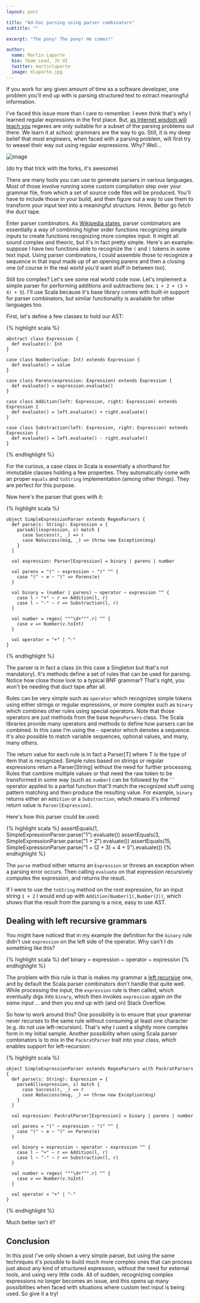 ```yaml
---
layout: post

title: "Ad-hoc parsing using parser combinators"
subtitle: ""

excerpt: "The pony! The pony! He comes!"

author:
  name: Martin Laporte
  bio: Team Lead, JS UI
  twitter: martinlaporte
  image: mlaporte.jpg
---
```


If you work for any given amount of time as a software developer, one problem you'll end up with is parsing structured text to extract meaningful information.

I've faced this issue more than I care to remember. I even think that's why I learned regular expressions in the first place. But, [as Internet wisdom will teach you](http://stackoverflow.com/questions/1732348/regex-match-open-tags-except-xhtml-self-contained-tags/1732454#1732454) regexes are only suitable for a subset of the parsing problems out there. We learn it at school: grammars are the way to go. Still, it is my deep belief that most engineers, when faced with a parsing problem, will first try to weasel their way out using regular expressions. Why? Well...

![image](/images/posts/science-vs-engineering.jpg)

(do try that trick with the forks, it's awesome)

There are many tools you can use to generate parsers in various languages. Most of those involve running some custom compilation step over your grammar file, from which a set of source code files will be produced. You'll have to include those in your build, and then figure out a way to use them to transform your input text into a meaningful structure. Hmm. Better go fetch the duct tape.

Enter parser combinators. As [Wikipedia states](http://en.wikipedia.org/wiki/Parser_combinator), parser combinators are essentially a way of combining higher order functions recognizing simple inputs to create functions recognizing more complex input. It might all sound complex and theoric, but it's in fact pretty simple. Here's an example: suppose I have two functions able to recognize the `(` and `)` tokens in some text input. Using parser combinators, I could assemble those to recognize a sequence in that input made up of an opening parens and then a closing one (of course in the real world you'd want stuff in between too).

Still too complex? Let's see some real world code now. Let's implement a simple parser for performing additions and subtractions (ex: `1 + 2 + (3 + 4) + 5`). I'll use Scala because it's base library comes with built-in support for parser combinators, but similar functionality is available for other languages too.

First, let's define a few classes to hold our AST:

{% highlight scala %}

    abstract class Expression {
      def evaluate(): Int
    }

    case class Number(value: Int) extends Expression {
      def evaluate() = value
    }

    case class Parens(expression: Expression) extends Expression {
      def evaluate() = expression.evaluate()
    }

    case class Addition(left: Expression, right: Expression) extends Expression {
      def evaluate() = left.evaluate() + right.evaluate()
    }

    case class Substraction(left: Expression, right: Expression) extends Expression {
      def evaluate() = left.evaluate() - right.evaluate()
    }

{% endhighlight %}

For the curious, a case class in Scala is essentially a shorthand for immutable classes holding a few properties. They automatically come with an proper `equals` and `toString` implementation (among other things). They are perfect for this purpose.

Now here's the parser that goes with it:

{% highlight scala %}
    
    object SimpleExpressionParser extends RegexParsers {
      def parse(s: String): Expression = {
        parseAll(expression, s) match {
          case Success(r, _) => r
          case NoSuccess(msg, _) => throw new Exception(msg)
        }
      }
  
      val expression: Parser[Expression] = binary | parens | number
  
      val parens = "(" ~ expression ~ ")" ^^ {
        case "(" ~ e ~ ")" => Parens(e)
      }
  
      val binary = (number | parens) ~ operator ~ expression ^^ {
        case l ~ "+" ~ r => Addition(l, r)
        case l ~ "-" ~ r => Substraction(l, r)
      }
  
      val number = regex( """\d+""".r) ^^ {
        case v => Number(v.toInt)
      }
  
      val operator = "+" | "-"
    }
{% endhighlight %}

The parser is in fact a class (in this case a Singleton but that's not mandatory). It's methods define a set of rules that can be used for parsing. Notice how close those look to a typical BNF grammar? That's right, you won't be needing that duct tape after all.

Rules can be very simple such as `operator` which recognizes simple tokens using either strings or regular expressions, or more complex such as `binary` which combines other rules using special operators. Note that those operators are just methods from the base `RegexParsers` class. The Scala libraries provide many operators and methods to define how parsers can be combined. In this case I'm using the `~` operator which denotes a sequence. It's also possible to match variable sequences, optional values, and many, many others.

The return value for each rule is in fact a Parser[T] where T is the type of item that is recognized. Simple rules based on strings or regular expressions return a Parser[String] without the need for further processing. Rules that combine multiple values or that need the raw token to be transformed in some way (such as `number`) can be followed by the `ˆˆ` operator applied to a partial function that'll match the recognized stuff using pattern matching and then produce the resulting value. For example, `binary` returns either an `Addition` or a `Substraction`, which means it's inferred return value is `Parser[Expression]`.

Here's how this parser could be used:

{% highlight scala %}
assertEquals(1, SimpleExpressionParser.parse("1").evaluate())
assertEquals(3, SimpleExpressionParser.parse("1 + 2").evaluate())
assertEquals(15, SimpleExpressionParser.parse("1 + (2 + 3) + 4 + 5").evaluate())
{% endhighlight %}

The `parse` method either returns an `Expression` or throws an exception when a parsing error occurs. Then calling `evaluate` on that expression recursively computes the expression, and returns the result.

If I were to use the `toString` method on the root expression, for an input string `1 + 2` I would end up with `Addition(Number(1),Number(2))`, which shows that the result from the parsing is a nice, easy to use AST.

## Dealing with left recursive grammars

You might have noticed that in my example the definition for the `binary` rule didn't use `expression` on the left side of the operator. Why can't I do something like this?

{% highlight scala %}
def binary = expression ~ operator ~ expression
{% endhighlight %}

The problem with this rule is that is makes my grammar a [left recursive](http://en.wikipedia.org/wiki/Left_recursion) one, and by default the Scala parser combinators don't handle that quite well. While processing the input, the `expression` rule is then called, which eventually digs into `binary`, which then invokes `expression` again *on the same input* ... and then you end up with (and on) Stack Overflow.

So how to work around this? One possibility is to ensure that your grammar never recurses to the same rule without consuming at least one character (e.g. do not use left-recursion). That's why I used a slightly more complex form in my initial sample. Another possibility when using Scala parser combinators is to mix in the `PackratParser` trait into your class, which enables support for left-recursion:

{% highlight scala %}

    object SimpleExpressionParser extends RegexParsers with PackratParsers {
      def parse(s: String): Expression = {
        parseAll(expression, s) match {
          case Success(r, _) => r
          case NoSuccess(msg, _) => throw new Exception(msg)
        }
      }

      val expression: PackratParser[Expression] = binary | parens | number

      val parens = "(" ~ expression ~ ")" ^^ {
        case "(" ~ e ~ ")" => Parens(e)
      }

      val binary = expression ~ operator ~ expression ^^ {
        case l ~ "+" ~ r => Addition(l, r)
        case l ~ "-" ~ r => Substraction(l, r)
      }

      val number = regex( """\d+""".r) ^^ {
        case v => Number(v.toInt)
      }

      val operator = "+" | "-"
    }
{% endhighlight %}

Much better isn't it?

## Conclusion

In this post I've only shown a very simple parser, but using the same techniques it's possible to build much more complex ones that can process just about any kind of structured expression, without the need for external tools, and using very little code. All of sudden, recognizing complex expressions no longer becomes an issue, and this opens up many possibilities when faced with situations where custom text input is being used. So give it a try!